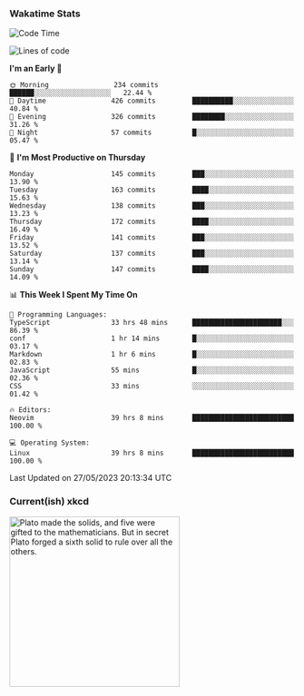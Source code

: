 ### Wakatime Stats
<!--START_SECTION:waka-->
![Code Time](http://img.shields.io/badge/Code%20Time-1%2C722%20hrs%2037%20mins-blue)

![Lines of code](https://img.shields.io/badge/From%20Hello%20World%20I%27ve%20Written-658.7%20thousand%20lines%20of%20code-blue)

**I'm an Early 🐤** 

```text
🌞 Morning                234 commits         ██████░░░░░░░░░░░░░░░░░░░   22.44 % 
🌆 Daytime                426 commits         ██████████░░░░░░░░░░░░░░░   40.84 % 
🌃 Evening                326 commits         ████████░░░░░░░░░░░░░░░░░   31.26 % 
🌙 Night                  57 commits          █░░░░░░░░░░░░░░░░░░░░░░░░   05.47 % 
```
📅 **I'm Most Productive on Thursday** 

```text
Monday                   145 commits         ███░░░░░░░░░░░░░░░░░░░░░░   13.90 % 
Tuesday                  163 commits         ████░░░░░░░░░░░░░░░░░░░░░   15.63 % 
Wednesday                138 commits         ███░░░░░░░░░░░░░░░░░░░░░░   13.23 % 
Thursday                 172 commits         ████░░░░░░░░░░░░░░░░░░░░░   16.49 % 
Friday                   141 commits         ███░░░░░░░░░░░░░░░░░░░░░░   13.52 % 
Saturday                 137 commits         ███░░░░░░░░░░░░░░░░░░░░░░   13.14 % 
Sunday                   147 commits         ████░░░░░░░░░░░░░░░░░░░░░   14.09 % 
```


📊 **This Week I Spent My Time On** 

```text
💬 Programming Languages: 
TypeScript               33 hrs 48 mins      ██████████████████████░░░   86.39 % 
conf                     1 hr 14 mins        █░░░░░░░░░░░░░░░░░░░░░░░░   03.17 % 
Markdown                 1 hr 6 mins         █░░░░░░░░░░░░░░░░░░░░░░░░   02.83 % 
JavaScript               55 mins             █░░░░░░░░░░░░░░░░░░░░░░░░   02.36 % 
CSS                      33 mins             ░░░░░░░░░░░░░░░░░░░░░░░░░   01.42 % 

🔥 Editors: 
Neovim                   39 hrs 8 mins       █████████████████████████   100.00 % 

💻 Operating System: 
Linux                    39 hrs 8 mins       █████████████████████████   100.00 % 
```


 Last Updated on 27/05/2023 20:13:34 UTC
<!--END_SECTION:waka-->

### Current(ish) xkcd
<a id="xkcd-a" title="Plato made the solids, and five were gifted to the mathematicians. But in secret Plato forged a sixth solid to rule over all the others." href="https://www.xkcd.com" target="_blank">
        <img align="center" id="xkcd-img" src="https://imgs.xkcd.com/comics/the_six_platonic_solids.png" alt="Plato made the solids, and five were gifted to the mathematicians. But in secret Plato forged a sixth solid to rule over all the others." height=300 />
</a>
